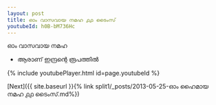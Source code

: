 ```yaml
---
layout: post
title: ഓം വാസവായ നമഹ ൧൧ ടൈംസ്
youtubeId: h0B-bM736Hc
---
```

 
 
 ഓം വാസവായ നമഹ 
 
 -  ആരാണ് ഇന്ദ്രന്റെ രൂപത്തിൽ 
 
  
 
  
 
 
 
 
 
 


{% include youtubePlayer.html id=page.youtubeId %}
 
[Next]({{ site.baseurl }}{% link  split1/_posts/2013-05-25-ഓം ഹൈമായ നമഹ ൧൧ ടൈംസ്.md%})
 
